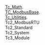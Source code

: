 [Tc_Math](https://github.com/phucpha/Tc_Math/releases).  
[TC_ModbusBase](https://github.com/phucpha/TC_ModbusBase/releases).  
[Tc_Utilities](https://github.com/phucpha/Tc_Utilities/releases).  
Tc2_ModbusRTU  
Tc2_Standard  
Tc2_System  
Tc3_Module  


